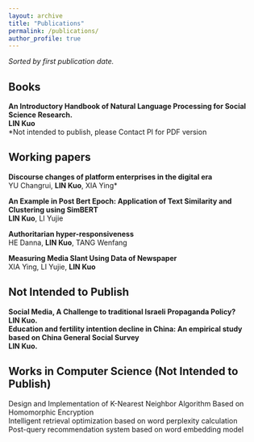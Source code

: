 ```yaml
---
layout: archive
title: "Publications"
permalink: /publications/
author_profile: true
---
```

*Sorted by first publication date.*

## Books

<b>An Introductory Handbook of Natural Language Processing for Social Science Research.</b><br>
<b>LIN Kuo</b><br>
*Not intended to publish, please Contact PI for PDF version<br>

## Working papers

<b>Discourse changes of platform enterprises in the digital era</b><br>
YU Changrui, <b>LIN Kuo</b>, XIA Ying*<br>

<b>An Example in Post Bert Epoch: Application of Text Similarity and Clustering using SimBERT</b><br>
<b>LIN Kuo</b>, LI Yujie<br>

<b>Authoritarian hyper-responsiveness</b><br>
HE Danna, <b>LIN Kuo</b>, TANG Wenfang<br>

<b>Measuring Media Slant Using Data of Newspaper</b><br>
XIA Ying, LI Yujie, <b>LIN Kuo</b><br>




## Not Intended to Publish 
<b>Social Media, A Challenge to traditional Israeli Propaganda Policy?</b><br>
<b>LIN Kuo.</b><br>
<b>Education and fertility intention decline in China: An empirical study based on China General Social Survey</b><br>
<b>LIN Kuo.</b><br>


## Works in Computer Science (Not Intended to Publish)
Design and Implementation of K-Nearest Neighbor Algorithm Based on Homomorphic Encryption<br>
Intelligent retrieval optimization based on word perplexity calculation<br>
Post-query recommendation system based on word embedding model<br>
